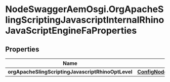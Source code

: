 # NodeSwaggerAemOsgi.OrgApacheSlingScriptingJavascriptInternalRhinoJavaScriptEngineFaProperties

## Properties
Name | Type | Description | Notes
------------ | ------------- | ------------- | -------------
**orgApacheSlingScriptingJavascriptRhinoOptLevel** | [**ConfigNodePropertyInteger**](ConfigNodePropertyInteger.md) |  | [optional] 


